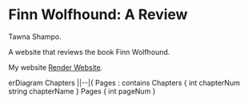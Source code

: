# Finn Wolfhound: A Review
Tawna Shampo.

A website that reviews the book Finn Wolfhound.

My website [Render Website](https://finn-wolfhound-a-review.onrender.com).

erDiagram
   Chapters ||--|{ Pages : contains
   Chapters {
    int chapterNum
    string chapterName
   }
   Pages {
    int pageNum
   }
